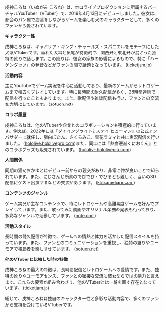 戌神ころね（いぬがみ ころね）は、ホロライブプロダクションに所属するバーチャルYouTuber（VTuber）で、2019年4月13日にデビューしました。彼女は、都会のパン屋で店番をしながらゲームを楽しむ犬のキャラクターとして、多くのファンから愛されています。

**キャラクター性**

戌神ころねは、キャバリア・キング・チャールズ・スパニエルをモチーフにした犬系VTuberです。垂れた犬耳と尻尾が特徴的で、関西弁と東北弁が混ざった独特の訛りで話します。この訛りは、彼女の家族の影響によるもので、特に「ハーゲンダッツ」の発音などがファンの間で話題となっています。 ([ticketjam.jp](https://ticketjam.jp/magazine/music/youtuber-music/87427?utm_source=openai))

**活動内容**

主にYouTubeでゲーム実況を中心に活動しており、最新のゲームからレトロゲームまで幅広くプレイしています。特に長時間の耐久配信が多く、28時間連続で配信を行ったこともあります。また、歌配信や雑談配信も行い、ファンとの交流を大切にしています。 ([sotuen.net](https://sotuen.net/inugami-korone/?utm_source=openai))

**コラボ履歴**

戌神ころねは、他のVTuberや企業とのコラボレーションも積極的に行っています。例えば、2022年には『ダイイングライト2 ステイ ヒューマン』の公式アンバサダーに就任し、獅白ぼたん、さくらみこ、雪花ラミィと共に実況配信を行いました。 ([hololive.hololivepro.com](https://hololive.hololivepro.com/news/20220128-01-5/?utm_source=openai))また、同年には『熱血硬派くにおくん』とのコラボグッズも販売されています。 ([hololive.hololivepro.com](https://hololive.hololivepro.com/news/20220805-01-73/?utm_source=openai))

**人間関係**

同期の猫又おかゆとはデビュー前からの親交があり、非常に仲が良いことで知られています。また、にじさんじ所属のでびでび・でびるとも親しく、互いの3D配信にゲスト出演するなどの交流があります。 ([kirisamehare.com](https://kirisamehare.com/inugami_korone/?utm_source=openai))

**コンテンツのジャンル**

ゲーム実況が主なコンテンツで、特にレトロゲームや高難易度ゲームを好んでプレイしています。また、歌ってみた動画やオリジナル楽曲の発表も行っており、多彩なジャンルで活動しています。 ([note.com](https://note.com/lively_holly7509/n/n35d95ca25ac4?utm_source=openai))

**活動スタイル**

長時間の耐久配信が特徴で、ゲームへの情熱と体力を活かした配信スタイルを持っています。また、ファンとのコミュニケーションを重視し、独特の訛りやユーモアで視聴者を楽しませています。 ([sotuen.net](https://sotuen.net/inugami-korone/?utm_source=openai))

**他のVTuberと比較した時の特徴**

戌神ころねの最大の特徴は、長時間配信とレトロゲームへの愛情です。また、独特の訛りやユーモアセンス、ファンとの密接な交流も彼女ならではの魅力と言えます。これらの要素が組み合わさり、他のVTuberとは一線を画す存在となっています。 ([ticketjam.jp](https://ticketjam.jp/magazine/music/youtuber-music/87427?utm_source=openai))

総じて、戌神ころねは独自のキャラクター性と多彩な活動内容で、多くのファンから支持を受けているVTuberです。 
